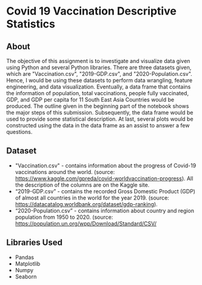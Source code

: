 # Covid 19 Vaccination Descriptive Statistics

## About 
The objective of this assignment is to investigate and visualize data given using Python and several Python libraries. There are three datasets given, which are "Vaccination.csv", "2019-GDP.csv", and "2020-Population.csv". Hence, I would be using these datasets to perform data wrangling, feature engineering, and data visualization. Eventually, a data frame that contains the information of population, total vaccinations, people fully vaccinated, GDP, and GDP per capita for 11 South East Asia Countries would be produced. The outline given in the beginning part of the notebook shows the major steps of this submission. Subsequently, the data frame would be used to provide some statistical description. At last, several plots would be constructed using the data in the data frame as an assist to answer a few questions.

## Dataset
* "Vaccination.csv" -  contains information about the progress of Covid-19 vaccinations around the world. (source: https://www.kaggle.com/gpreda/covid-worldvaccination-progress). All the description of the columns are on the Kaggle site.
* “2019-GDP.csv” - contains the recorded Gross Domestic Product (GDP) of almost all countries in the world for the year 2019. (source: https://datacatalog.worldbank.org/dataset/gdp-ranking).
* “2020-Population.csv” - contains information about country and region population from 1950 to 2020. (source: https://population.un.org/wpp/Download/Standard/CSV/

## Libraries Used
- Pandas
- Matplotlib
- Numpy
- Seaborn 